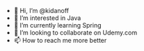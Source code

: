 - 👋 Hi, I’m @kidanoff
- 👀 I’m interested in Java
- 🌱 I’m currently learning Spring
- 💞️ I’m looking to collaborate on Udemy.com
- 📫 How to reach me more better


